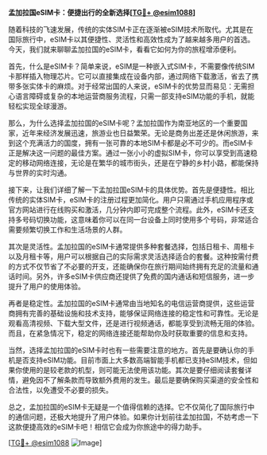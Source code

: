 **孟加拉国eSIM卡：便捷出行的全新选择[[TG💪+ @esim1088](https://t.me/s/esim1088)]**

随着科技的飞速发展，传统的实体SIM卡正在逐渐被eSIM技术所取代。尤其是在国际旅行中，eSIM卡以其便捷性、灵活性和高效性成为了越来越多用户的首选。今天，我们就来聊聊孟加拉国的eSIM卡，看看它如何为你的旅程增添便利。

首先，什么是eSIM卡？简单来说，eSIM是一种嵌入式SIM卡，不需要像传统SIM卡那样插入物理芯片。它可以直接集成在设备内部，通过网络下载激活，省去了携带多张实体卡的麻烦。对于经常出国的人来说，eSIM卡的优势显而易见：无需担心语言障碍或复杂的本地运营商服务流程，只需一部支持eSIM功能的手机，就能轻松实现全球漫游。

那么，为什么选择孟加拉国的eSIM卡呢？孟加拉国作为南亚地区的一个重要国家，近年来经济发展迅速，旅游业也日益繁荣。无论是商务出差还是休闲旅游，来到这个充满活力的国度，拥有一张可靠的本地SIM卡都是必不可少的。而eSIM卡正是解决这一问题的最佳方案。通过一张小小的虚拟SIM卡，你可以享受到高速稳定的移动网络连接，无论是在繁华的城市街头，还是在宁静的乡村小路，都能保持与世界的实时沟通。

接下来，让我们详细了解一下孟加拉国eSIM卡的具体优势。首先是便捷性。相比传统的实体SIM卡，eSIM卡的注册过程更加简化。用户只需通过手机应用程序或官方网站进行在线购买和激活，几分钟内即可完成整个流程。此外，eSIM卡还支持多号码切换功能，这意味着你可以在同一台设备上同时使用多个号码，非常适合需要频繁切换工作和生活场景的人群。

其次是灵活性。孟加拉国的eSIM卡通常提供多种套餐选择，包括日租卡、周租卡以及月租卡等，用户可以根据自己的实际需求灵活选择适合的套餐。这种按需付费的方式不仅节省了不必要的开支，还能确保你在旅行期间始终拥有充足的流量和通话时间。另外，许多eSIM卡供应商还提供了免费的国内通话和短信服务，进一步提升了用户的使用体验。

再者是稳定性。孟加拉国的eSIM卡通常由当地知名的电信运营商提供，这些运营商拥有完善的基础设施和技术支持，能够保证网络连接的稳定性和可靠性。无论是观看高清视频、下载大型文件，还是进行视频通话，都能享受到流畅无阻的体验。而且，在紧急情况下，稳定的网络连接还能帮助你及时获取重要的信息和支持。

当然，选择孟加拉国的eSIM卡时也有一些需要注意的地方。首先是要确认你的手机是否支持eSIM功能。目前市面上大多数高端智能手机都已支持eSIM技术，但如果你使用的是较老款的机型，则可能无法使用该功能。其次是要仔细阅读套餐详情，避免因不了解条款而导致额外费用的发生。最后是要确保购买渠道的安全性和合法性，以免遭受不必要的损失。

总之，孟加拉国的eSIM卡无疑是一个值得信赖的选择。它不仅简化了国际旅行中的通信问题，还极大地提升了用户体验。如果你计划前往孟加拉国，不妨考虑一下这款便捷高效的eSIM卡吧！相信它会成为你旅途中的得力助手。

[[TG💪+ @esim1088](https://t.me/s/esim1088) ![Image](https://i.postimg.cc/4NQfJmqS/Snipaste-2025-05-13-00-14-12.png)]